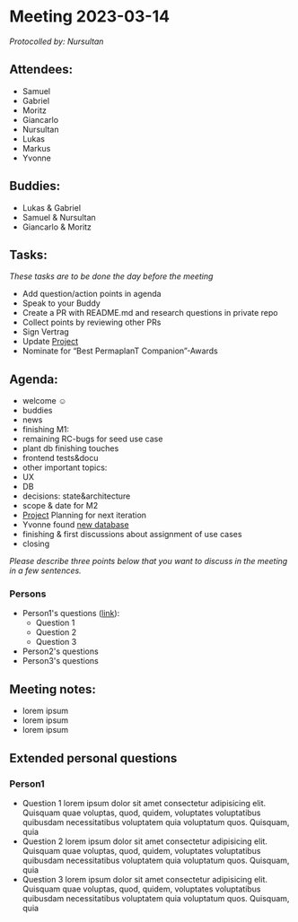 # Meeting 2023-03-14

_Protocolled by: Nursultan_

## Attendees:

- Samuel
- Gabriel
- Moritz
- Giancarlo
- Nursultan
- Lukas
- Markus
- Yvonne

## Buddies:

- Lukas & Gabriel
- Samuel & Nursultan
- Giancarlo & Moritz

## Tasks:

*These tasks are to be done the day before the meeting*

- Add question/action points in agenda
- Speak to your Buddy
- Create a PR with README.md and research questions in private repo
- Collect points by reviewing other PRs
- Sign Vertrag
- Update [Project](https://github.com/orgs/ElektraInitiative/projects/4/)
- Nominate for “Best PermaplanT Companion”-Awards


## Agenda:

- welcome ☺️
- buddies
- news
- finishing M1:
 - remaining RC-bugs for seed use case
 - plant db finishing touches
 - frontend tests&docu
- other important topics:
 - UX
 - DB
 - decisions: state&architecture
- scope & date for M2
- [Project](https://github.com/orgs/ElektraInitiative/projects/4/) Planning for next iteration
- Yvonne found [new database](https://permapeople.org/plants)
- finishing & first discussions about assignment of use cases
- closing


*Please describe three points below that you want to discuss in the meeting in a few sentences.*

### Persons

-   Person1's questions ([link](#person1)):
    -   Question 1
    -   Question 2
    -   Question 3
-   Person2's questions
-   Person3's questions

## Meeting notes:

-   lorem ipsum
-   lorem ipsum
-   lorem ipsum

## Extended personal questions

### Person1

-   Question 1
    lorem ipsum dolor sit amet consectetur adipisicing elit. Quisquam quae voluptas, quod, quidem, voluptates voluptatibus quibusdam necessitatibus voluptatem quia voluptatum quos. Quisquam, quia
-   Question 2
    lorem ipsum dolor sit amet consectetur adipisicing elit. Quisquam quae voluptas, quod, quidem, voluptates voluptatibus quibusdam necessitatibus voluptatem quia voluptatum quos. Quisquam, quia
-   Question 3
    lorem ipsum dolor sit amet consectetur adipisicing elit. Quisquam quae voluptas, quod, quidem, voluptates voluptatibus quibusdam necessitatibus voluptatem quia voluptatum quos. Quisquam, quia
